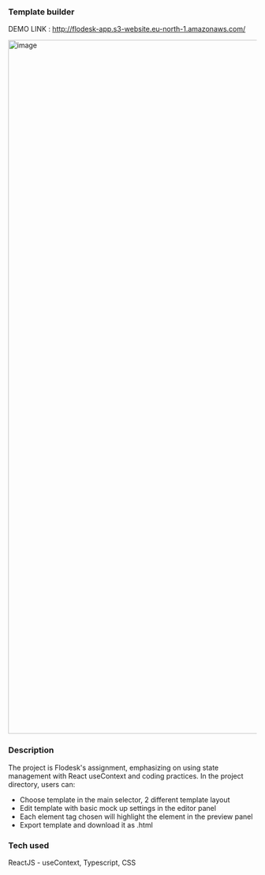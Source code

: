 ### Template builder

DEMO LINK : http://flodesk-app.s3-website.eu-north-1.amazonaws.com/

<img width="1403" alt="image" src="https://github.com/ValoQuang/flodesk-template/assets/45687913/62504ac2-16ac-4f9c-890f-08f8d44b58a1">

### Description

The project is Flodesk's assignment, emphasizing on using state management with React useContext and coding practices.
In the project directory, users can:
- Choose template in the main selector, 2 different template layout
- Edit template with basic mock up settings in the editor panel
- Each element tag chosen will highlight the element in the preview panel
- Export template and download it as .html

### Tech used

ReactJS - useContext, Typescript, CSS


